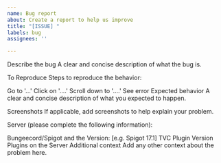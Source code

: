 ```yaml
---
name: Bug report
about: Create a report to help us improve
title: "[ISSUE] "
labels: bug
assignees: ''

---
```


Describe the bug
A clear and concise description of what the bug is.

To Reproduce
Steps to reproduce the behavior:

Go to '...'
Click on '....'
Scroll down to '....'
See error
Expected behavior
A clear and concise description of what you expected to happen.

Screenshots
If applicable, add screenshots to help explain your problem.

Server (please complete the following information):

Bungeecord/Spigot and the Version: [e.g. Spigot 17.1]
TVC Plugin Version
Plugins on the Server
Additional context
Add any other context about the problem here.

